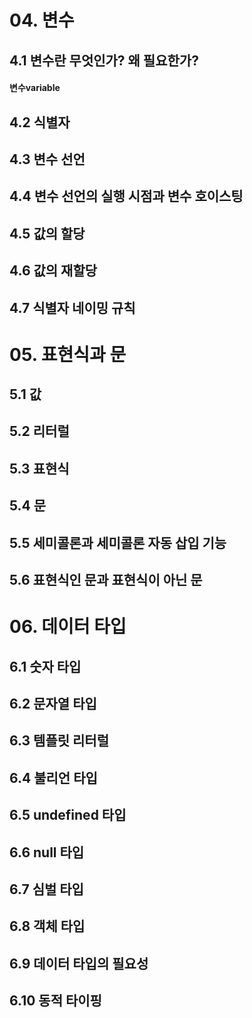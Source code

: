 # 04. 변수

## 4.1 변수란 무엇인가? 왜 필요한가?

#### 변수variable

## 4.2 식별자

## 4.3 변수 선언

## 4.4 변수 선언의 실행 시점과 변수 호이스팅

## 4.5 값의 할당

## 4.6 값의 재할당

## 4.7 식별자 네이밍 규칙

# 05. 표현식과 문

## 5.1 값

## 5.2 리터럴

## 5.3 표현식

## 5.4 문

## 5.5 세미콜론과 세미콜론 자동 삽입 기능

## 5.6 표현식인 문과 표현식이 아닌 문

# 06. 데이터 타입

## 6.1 숫자 타입

## 6.2 문자열 타입

## 6.3 템플릿 리터럴

## 6.4 불리언 타입

## 6.5 undefined 타입

## 6.6 null 타입

## 6.7 심벌 타입

## 6.8 객체 타입

## 6.9 데이터 타입의 필요성

## 6.10 동적 타이핑
